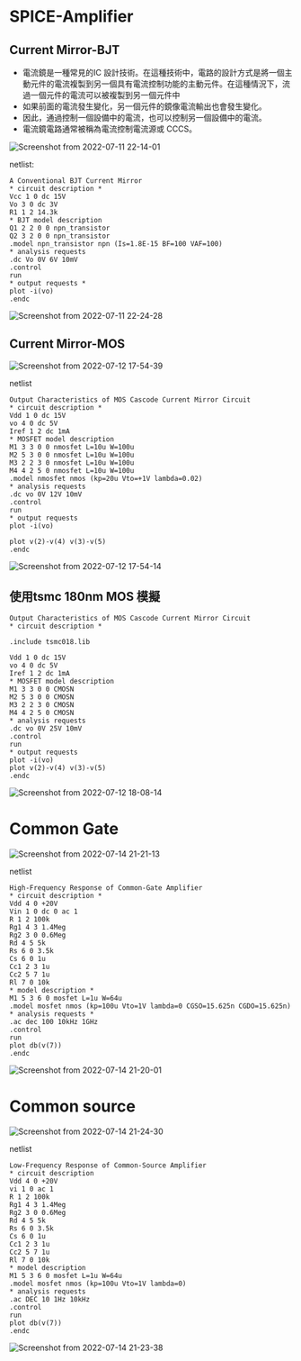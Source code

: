 # SPICE-Amplifier
## Current Mirror-BJT

* 電流鏡是一種常見的IC 設計技術。在這種技術中，電路的設計方式是將一個主動元件的電流複製到另一個具有電流控制功能的主動元件。在這種情況下，流過一個元件的電流可以被複製到另一個元件中
* 如果前面的電流發生變化，另一個元件的鏡像電流輸出也會發生變化。
* 因此，通過控制一個設備中的電流，也可以控制另一個設備中的電流。
* 電流鏡電路通常被稱為電流控制電流源或 CCCS。

![Screenshot from 2022-07-11 22-14-01](https://user-images.githubusercontent.com/68816726/178284813-dd7392ba-9e6c-4e33-947a-564474232565.png)

netlist:
```
A Conventional BJT Current Mirror
* circuit description *
Vcc 1 0 dc 15V
Vo 3 0 dc 3V
R1 1 2 14.3k
* BJT model description
Q1 2 2 0 0 npn_transistor
Q2 3 2 0 0 npn_transistor
.model npn_transistor npn (Is=1.8E-15 BF=100 VAF=100)
* analysis requests
.dc Vo 0V 6V 10mV
.control
run
* output requests *
plot -i(vo)
.endc
```

![Screenshot from 2022-07-11 22-24-28](https://user-images.githubusercontent.com/68816726/178287068-c0023f4b-b3eb-41bf-99a7-a9e16ae49dc5.png)

## Current Mirror-MOS

![Screenshot from 2022-07-12 17-54-39](https://user-images.githubusercontent.com/68816726/178464270-45ecb8da-83de-4c31-8c65-b57e206b9919.png)

netlist
```
Output Characteristics of MOS Cascode Current Mirror Circuit
* circuit description *
Vdd 1 0 dc 15V
vo 4 0 dc 5V
Iref 1 2 dc 1mA
* MOSFET model description
M1 3 3 0 0 nmosfet L=10u W=100u
M2 5 3 0 0 nmosfet L=10u W=100u
M3 2 2 3 0 nmosfet L=10u W=100u
M4 4 2 5 0 nmosfet L=10u W=100u
.model nmosfet nmos (kp=20u Vto=+1V lambda=0.02)
* analysis requests
.dc vo 0V 12V 10mV
.control
run
* output requests
plot -i(vo)

plot v(2)-v(4) v(3)-v(5)
.endc
```
![Screenshot from 2022-07-12 17-54-14](https://user-images.githubusercontent.com/68816726/178464392-0ffd5cfe-3f08-4713-b20d-06f27cb8f482.png)

## 使用tsmc 180nm MOS 模擬
```
Output Characteristics of MOS Cascode Current Mirror Circuit
* circuit description *

.include tsmc018.lib

Vdd 1 0 dc 15V
vo 4 0 dc 5V
Iref 1 2 dc 1mA
* MOSFET model description
M1 3 3 0 0 CMOSN 
M2 5 3 0 0 CMOSN
M3 2 2 3 0 CMOSN
M4 4 2 5 0 CMOSN 
* analysis requests
.dc vo 0V 25V 10mV
.control
run
* output requests
plot -i(vo)
plot v(2)-v(4) v(3)-v(5)
.endc
```

![Screenshot from 2022-07-12 18-08-14](https://user-images.githubusercontent.com/68816726/178466671-5a01b6a9-c66d-4f34-bdb9-34ea80f7855d.png)


# Common Gate

![Screenshot from 2022-07-14 21-21-13](https://user-images.githubusercontent.com/68816726/178992250-51a61c60-5661-4629-897d-4843f1913391.png)

netlist
```
High-Frequency Response of Common-Gate Amplifier
* circuit description *
Vdd 4 0 +20V
Vin 1 0 dc 0 ac 1
R 1 2 100k
Rg1 4 3 1.4Meg
Rg2 3 0 0.6Meg
Rd 4 5 5k
Rs 6 0 3.5k
Cs 6 0 1u
Cc1 2 3 1u
Cc2 5 7 1u
Rl 7 0 10k
* model description *
M1 5 3 6 0 mosfet L=1u W=64u
.model mosfet nmos (kp=100u Vto=1V lambda=0 CGSO=15.625n CGDO=15.625n)
* analysis requests *
.ac dec 100 10kHz 1GHz
.control
run
plot db(v(7))
.endc
```

![Screenshot from 2022-07-14 21-20-01](https://user-images.githubusercontent.com/68816726/178992342-7a6bc4da-14f3-4c6b-9822-ad38055e7190.png)

# Common source

![Screenshot from 2022-07-14 21-24-30](https://user-images.githubusercontent.com/68816726/178992858-b1ade4c8-00c4-4a91-a733-e9eb679a4646.png)

netlist
```
Low-Frequency Response of Common-Source Amplifier
* circuit description
Vdd 4 0 +20V
vi 1 0 ac 1 
R 1 2 100k
Rg1 4 3 1.4Meg
Rg2 3 0 0.6Meg
Rd 4 5 5k
Rs 6 0 3.5k
Cs 6 0 1u
Cc1 2 3 1u
Cc2 5 7 1u
Rl 7 0 10k
* model description
M1 5 3 6 0 mosfet L=1u W=64u
.model mosfet nmos (kp=100u Vto=1V lambda=0)
* analysis requests
.ac DEC 10 1Hz 10kHz
.control
run
plot db(v(7))
.endc
```

![Screenshot from 2022-07-14 21-23-38](https://user-images.githubusercontent.com/68816726/178992975-2bd1b2ad-903f-4ebc-80eb-1aac9b868e58.png)
